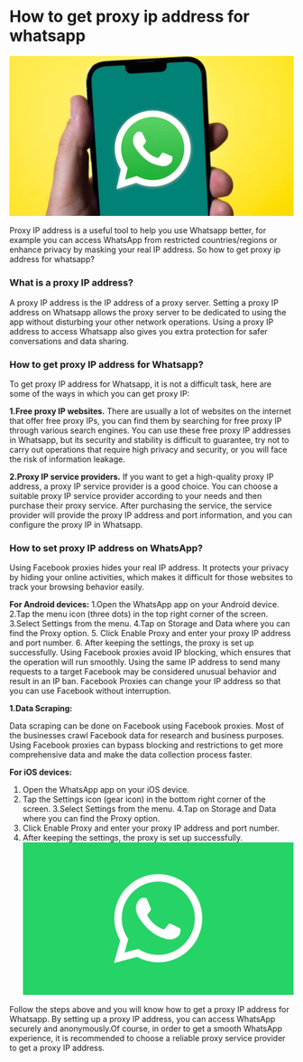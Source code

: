 # How to get proxy ip address for whatsapp
![whatsapp proxies1](https://github.com/IPXProxy/Types-of-proxy-servers/blob/main/Types-of-proxy-servers/whatsapp1.png)

Proxy IP address is a useful tool to help you use Whatsapp better, for example you can access WhatsApp from restricted countries/regions or enhance privacy by masking your real IP address. So how to get proxy ip address for whatsapp?

<h3>What is a proxy IP address?</h3>
A proxy IP address is the IP address of a proxy server. Setting a proxy IP address on Whatsapp allows the proxy server to be dedicated to using the app without disturbing your other network operations. Using a proxy IP address to access Whatsapp also gives you extra protection for safer conversations and data sharing.

<h3>How to get proxy IP address for Whatsapp?</h3>
To get proxy IP address for Whatsapp, it is not a difficult task, here are some of the ways in which you can get proxy IP:

**1.Free proxy IP websites.** There are usually a lot of websites on the internet that offer free proxy IPs, you can find them by searching for free proxy IP through various search engines. You can use these free proxy IP addresses in Whatsapp, but its security and stability is difficult to guarantee, try not to carry out operations that require high privacy and security, or you will face the risk of information leakage.

**2.Proxy IP service providers.** If you want to get a high-quality proxy IP address, a proxy IP service provider is a good choice. You can choose a suitable proxy IP service provider according to your needs and then purchase their proxy service. After purchasing the service, the service provider will provide the proxy IP address and port information, and you can configure the proxy IP in Whatsapp.

<h3>How to set proxy IP address on WhatsApp?</h3>
Using Facebook proxies hides your real IP address. It protects your privacy by hiding your online activities, which makes it difficult for those websites to track your browsing behavior easily.

**For Android devices:** 
1.Open the WhatsApp app on your Android device.
2.Tap the menu icon (three dots) in the top right corner of the screen.
3.Select Settings from the menu.
4.Tap on Storage and Data where you can find the Proxy option.
5. Click Enable Proxy and enter your proxy IP address and port number.
6. After keeping the settings, the proxy is set up successfully.
Using Facebook proxies avoid IP blocking, which ensures that the operation will run smoothly. Using the same IP address to send many requests to a target Facebook may be considered unusual behavior and result in an IP ban. Facebook Proxies can change your IP address so that you can use Facebook without interruption.

**1.Data Scraping:** 

Data scraping can be done on Facebook using Facebook proxies. Most of the businesses crawl Facebook data for research and business purposes. Using Facebook proxies can bypass blocking and restrictions to get more comprehensive data and make the data collection process faster.

**For iOS devices:** 
1. Open the WhatsApp app on your iOS device.
2. Tap the Settings icon (gear icon) in the bottom right corner of the screen.
3.Select Settings from the menu.
4.Tap on Storage and Data where you can find the Proxy option.
5. Click Enable Proxy and enter your proxy IP address and port number.
6. After keeping the settings, the proxy is set up successfully.
![whatsapp proxies2](https://github.com/IPXProxy/Types-of-proxy-servers/blob/main/Types-of-proxy-servers/whatsapp2.png)

Follow the steps above and you will know how to get a proxy IP address for Whatsapp. By setting up a proxy IP address, you can access WhatsApp securely and anonymously.Of course, in order to get a smooth WhatsApp experience, it is recommended to choose a reliable proxy service provider to get a proxy IP address.
